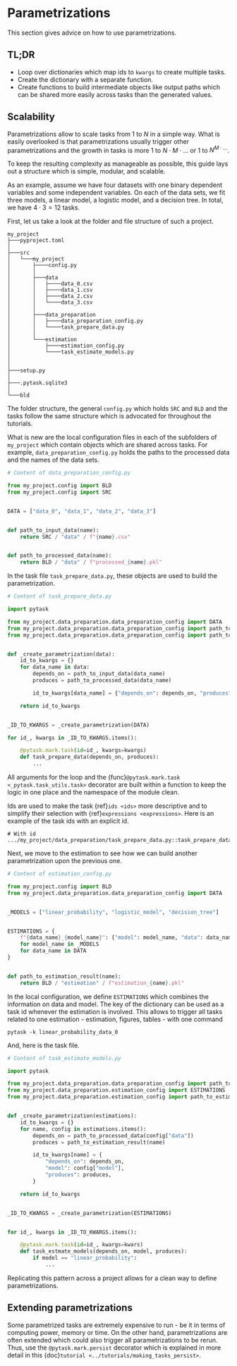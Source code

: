 # Parametrizations

This section gives advice on how to use parametrizations.

## TL;DR

- Loop over dictionaries which map ids to ``kwargs`` to create multiple tasks.
- Create the dictionary with a separate function.
- Create functions to build intermediate objects like output paths which can be shared
  more easily across tasks than the generated values.

## Scalability

Parametrizations allow to scale tasks from $1$ to $N$ in a simple way. What is easily
overlooked is that parametrizations usually trigger other parametrizations and the
growth in tasks is more $1$ to $N \cdot M \cdot \dots$ or $1$ to $N^{M \cdot \dots}$.

To keep the resulting complexity as manageable as possible, this guide lays out a
structure which is simple, modular, and scalable.

As an example, assume we have four datasets with one binary dependent variables and some
independent variables. On each of the data sets, we fit three models, a linear model, a
logistic model, and a decision tree. In total, we have $4 \cdot 3 = 12$ tasks.

First, let us take a look at the folder and file structure of such a project.

```
my_project
├───pyproject.toml
│
├───src
│   └───my_project
│       ├────config.py
│       │
│       ├───data
│       │   ├────data_0.csv
│       │   ├────data_1.csv
│       │   ├────data_2.csv
│       │   └────data_3.csv
│       │
│       ├───data_preparation
│       │   ├────data_preparation_config.py
│       │   └────task_prepare_data.py
│       │
│       └───estimation
│           ├────estimation_config.py
│           └────task_estimate_models.py
│
│
├───setup.py
│
├───.pytask.sqlite3
│
└───bld
```

The folder structure, the general `config.py` which holds `SRC` and `BLD` and the tasks
follow the same structure which is advocated for throughout the tutorials.

What is new are the local configuration files in each of the subfolders of `my_project`
which contain objects which are shared across tasks. For example,
`data_preparation_config.py` holds the paths to the processed data and the names of the
data sets.

```python
# Content of data_preparation_config.py

from my_project.config import BLD
from my_project.config import SRC


DATA = ["data_0", "data_1", "data_2", "data_3"]


def path_to_input_data(name):
    return SRC / "data" / f"{name}.csv"


def path_to_processed_data(name):
    return BLD / "data" / f"processed_{name}.pkl"
```

In the task file `task_prepare_data.py`, these objects are used to build the
parametrization.

```python
# Content of task_prepare_data.py

import pytask

from my_project.data_preparation.data_preparation_config import DATA
from my_project.data_preparation.data_preparation_config import path_to_input_data
from my_project.data_preparation.data_preparation_config import path_to_processed_data


def _create_parametrization(data):
    id_to_kwargs = {}
    for data_name in data:
        depends_on = path_to_input_data(data_name)
        produces = path_to_processed_data(data_name)

        id_to_kwargs[data_name] = {"depends_on": depends_on, "produces": produces}

    return id_to_kwargs


_ID_TO_KWARGS = _create_parametrization(DATA)

for id_, kwargs in _ID_TO_KWARGS.items():

    @pytask.mark.task(id=id_, kwargs=kwargs)
    def task_prepare_data(depends_on, produces):
        ...
```

All arguments for the loop and the {func}`@pytask.mark.task <_pytask.task_utils.task>`
decorator are built within a function to keep the logic in one place and the namespace
of the module clean.

Ids are used to make the task {ref}`ids <ids>` more descriptive and to simplify their
selection with {ref}`expressions <expressions>`. Here is an example of the task ids with
an explicit id.

```
# With id
.../my_project/data_preparation/task_prepare_data.py::task_prepare_data[data_0]
```

Next, we move to the estimation to see how we can build another parametrization upon the
previous one.

```python
# Content of estimation_config.py

from my_project.config import BLD
from my_project.data_preparation.data_preparation_config import DATA


_MODELS = ["linear_probability", "logistic_model", "decision_tree"]


ESTIMATIONS = {
    f"{data_name}_{model_name}": {"model": model_name, "data": data_name}
    for model_name in _MODELS
    for data_name in DATA
}


def path_to_estimation_result(name):
    return BLD / "estimation" / f"estimation_{name}.pkl"
```

In the local configuration, we define `ESTIMATIONS` which combines the information on
data and model. The key of the dictionary can be used as a task id whenever the
estimation is involved. This allows to trigger all tasks related to one estimation -
estimation, figures, tables - with one command

```console
pytask -k linear_probability_data_0
```

And, here is the task file.

```python
# Content of task_estimate_models.py

import pytask

from my_project.data_preparation.data_preparation_config import path_to_processed_data
from my_project.data_preparation.estimation_config import ESTIMATIONS
from my_project.data_preparation.estimation_config import path_to_estimation_result


def _create_parametrization(estimations):
    id_to_kwargs = {}
    for name, config in estimations.items():
        depends_on = path_to_processed_data(config["data"])
        produces = path_to_estimation_result(name)

        id_to_kwargs[name] = {
            "depends_on": depends_on,
            "model": config["model"],
            "produces": produces,
        }

    return id_to_kwargs


_ID_TO_KWARGS = _create_parametrization(ESTIMATIONS)


for id_, kwargs in _ID_TO_KWARGS.items():

    @pytask.mark.task(id=id_, kwargs=kwars)
    def task_estmate_models(depends_on, model, produces):
        if model == "linear_probability":
            ...
```

Replicating this pattern across a project allows for a clean way to define
parametrizations.

## Extending parametrizations

Some parametrized tasks are extremely expensive to run - be it in terms of computing
power, memory or time. On the other hand, parametrizations are often extended which
could also trigger all parametrizations to be rerun. Thus, use the
`@pytask.mark.persist` decorator which is explained in more detail in this
{doc}`tutorial <../tutorials/making_tasks_persist>`.
